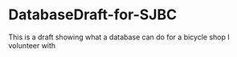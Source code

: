 # DatabaseDraft-for-SJBC
This is a draft showing what a database can do for a bicycle shop I volunteer with
